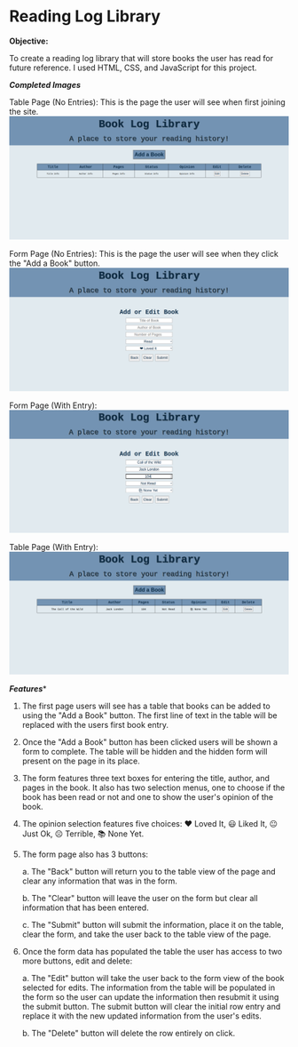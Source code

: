 # Reading Log Library

**Objective:**

To create a reading log library that will store books the user has read for future reference. I used HTML, CSS, and JavaScript for this project.

***Completed Images***

Table Page (No Entries): This is the page the user will see when first joining the site.
![](images/frontpageempty.png)

Form Page (No Entries): This is the page the user will see when they click the "Add a Book" button.
![](images/secondpageempty.png)

Form Page (With Entry): 
![](images/secondpagefull.png)

Table Page (With Entry):
![](images/firstpagefull.png)

***Features****

1. The first page users will see has a table that books can be added to using the "Add a Book" button. The first line of text in the table will be replaced with the users first book entry.

2. Once the "Add a Book" button has been clicked users will be shown a form to complete. The table will be hidden and the hidden form will present on the page in its place.

3. The form features three text boxes for entering the title, author, and pages in the book. It also has two selection menus, one to choose if the book has been read or not and one to show the user's opinion of the book. 

4. The opinion selection features five choices: ❤️ Loved It, 😃 Liked It, 😐 Just Ok, ☹️ Terrible, 📚 None Yet.

5. The form page also has 3 buttons:

   a. The "Back" button will return you to the table view of the page and clear any information that was in the form. 
  
   b. The "Clear" button will leave the user on the form but clear all information that has been entered.
  
   c. The "Submit" button will submit the information, place it on the table, clear the form, and take the user back to the table view of the page.

6. Once the form data has populated the table the user has access to two more buttons, edit and delete:

    a. The "Edit" button will take the user back to the form view of the book selected for edits. The information from the table will be populated in the form so the user can update the information then resubmit it using the submit button. The submit button will clear the initial row entry and replace it with the new updated information from the user's edits.
    
    b. The "Delete" button will delete the row entirely on click.
